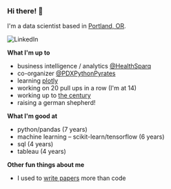 ### Hi there! 👋

I'm a data scientist based in [Portland, OR](https://www.portland.gov).

![[LinkedIn](https://img.shields.io/badge/linkedin-%230077B5.svg?style=for-the-badge&logo=linkedin&logoColor=white)](https://www.linkedin.com/in/bhlmn/)

**What I'm up to**

* business intelligence / analytics [@HealthSparq](https://healthsparq.com)
* co-organizer [@PDXPythonPyrates](https://github.com/PDXPythonPirates)
* learning [plotly](https://plotly.com/python/)
* working on 20 pull ups in a row (I'm at 14)
* working up to [the century](https://en.wikipedia.org/wiki/Century_ride)
* raising a german shepherd!

**What I'm good at**

* python/pandas (7 years)
* machine learning – scikit-learn/tensorflow (6 years)
* sql (4 years)
* tableau (4 years)

**Other fun things about me**

* I used to [write papers](https://scholar.google.com/citations?user=jJ7QcqsAAAAJ&hl=en) more than code

